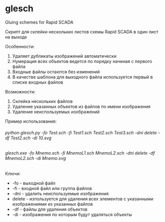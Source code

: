 # glesch
Gluing schemes for Rapid SCADA

Скрипт для склейки нескольких листов схемы Rapid SCADA в один лист на выходе

Особенности:
1. Удаляет дубликаты изображений автоматически
2. Нумерация всех объектов ведется по порядку начиная с первого файла
3. Входные файлы остаются без изменений
4. В качестве шаблона для выходного файла используется первый в списке входных файлов

Возможности:
1. Склейка нескольких файлов
2. Удаление указанных объектов из файлов по имени изображения
3. Удаление неиспользуемых изображений


Пример использования:
###### *python glesch.py -fo Test.sch -fi Test1.sch Test2.sch Test3.sch -dni delete -df Test2.sch -di 10.svg*
###### *glesch.exe -fo Mnemo.sch -fi MnemoL1.sch MnemoL2.sch -dni delete -df MnemoL2.sch -di Mnemo.svg*

Ключи:
* -fo  - выходной файл
* -fi  - входной файл или группа файлов
* -dni - удалить неиспользуемые изображения
* delete - изпользуется для удаления всех элементов с указанными изображениями из указанных файлов
* -df - файлы для удаления объектов
* -di - изображения по которым будут удаляться объекты

